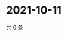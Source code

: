 # 2021-10-11

共 0 条

<!-- BEGIN WEIBO -->
<!-- 最后更新时间 Mon Oct 11 2021 13:12:29 GMT+0800 (China Standard Time) -->

<!-- END WEIBO -->

